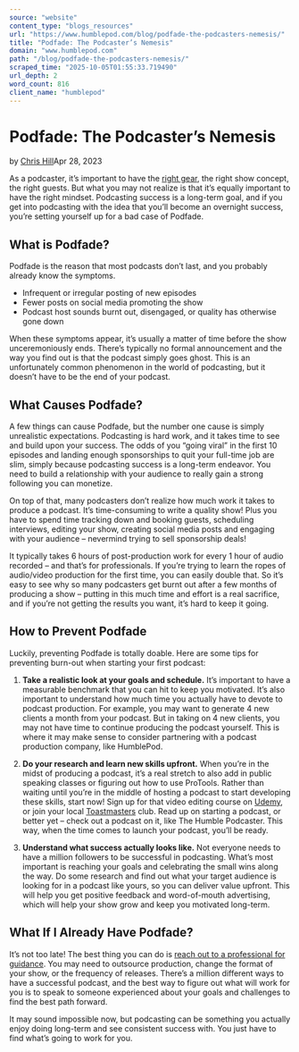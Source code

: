 ```yaml
---
source: "website"
content_type: "blogs_resources"
url: "https://www.humblepod.com/blog/podfade-the-podcasters-nemesis/"
title: "Podfade: The Podcaster’s Nemesis"
domain: "www.humblepod.com"
path: "/blog/podfade-the-podcasters-nemesis/"
scraped_time: "2025-10-05T01:55:33.719490"
url_depth: 2
word_count: 816
client_name: "humblepod"
---
```


# Podfade: The Podcaster’s Nemesis

by [Chris Hill](https://www.humblepod.com/author/humblepod_rpp86n/ "Posts by Chris Hill")Apr 28, 2023

As a podcaster, it’s important to have the [right gear](https://www.humblepod.com/guides/podcast-gear-guide/), the right show concept, the right guests. But what you may not realize is that it’s equally important to have the right mindset. Podcasting success is a long-term goal, and if you get into podcasting with the idea that you’ll become an overnight success, you’re setting yourself up for a bad case of Podfade.

## What is Podfade?

Podfade is the reason that most podcasts don’t last, and you probably already know the symptoms. 

*   Infrequent or irregular posting of new episodes
*   Fewer posts on social media promoting the show
*   Podcast host sounds burnt out, disengaged, or quality has otherwise gone down

When these symptoms appear, it’s usually a matter of time before the show unceremoniously ends. There’s typically no formal announcement and the way you find out is that the podcast simply goes ghost. This is an unfortunately common phenomenon in the world of podcasting, but it doesn’t have to be the end of your podcast.

## What Causes Podfade?

A few things can cause Podfade, but the number one cause is simply unrealistic expectations. Podcasting is hard work, and it takes time to see and build upon your success. The odds of you “going viral” in the first 10 episodes and landing enough sponsorships to quit your full-time job are slim, simply because podcasting success is a long-term endeavor. You need to build a relationship with your audience to really gain a strong following you can monetize.

On top of that, many podcasters don’t realize how much work it takes to produce a podcast. It’s time-consuming to write a quality show! Plus you have to spend time tracking down and booking guests, scheduling interviews, editing your show, creating social media posts and engaging with your audience – nevermind trying to sell sponsorship deals!

It typically takes 6 hours of post-production work for every 1 hour of audio recorded – and that’s for professionals. If you’re trying to learn the ropes of audio/video production for the first time, you can easily double that. So it’s easy to see why so many podcasters get burnt out after a few months of producing a show – putting in this much time and effort is a real sacrifice, and if you’re not getting the results you want, it’s hard to keep it going.

## How to Prevent Podfade

Luckily, preventing Podfade is totally doable. Here are some tips for preventing burn-out when starting your first podcast:

1.  **Take a realistic look at your goals and schedule.** It’s important to have a measurable benchmark that you can hit to keep you motivated. It’s also important to understand how much time you actually have to devote to podcast production. For example, you may want to generate 4 new clients a month from your podcast. But in taking on 4 new clients, you may not have time to continue producing the podcast yourself. This is where it may make sense to consider partnering with a podcast production company, like HumblePod.
    
2.  **Do your research and learn new skills upfront.** When you’re in the midst of producing a podcast, it’s a real stretch to also add in public speaking classes or figuring out how to use ProTools. Rather than waiting until you’re in the middle of hosting a podcast to start developing these skills, start now! Sign up for that video editing course on [Udemy](https://www.udemy.com/), or join your local [Toastmasters](https://www.toastmasters.org/) club. Read up on starting a podcast, or better yet – check out a podcast on it, like The Humble Podcaster. This way, when the time comes to launch your podcast, you’ll be ready.
    
3.  **Understand what success actually looks like.** Not everyone needs to have a million followers to be successful in podcasting. What’s most important is reaching your goals and celebrating the small wins along the way. Do some research and find out what your target audience is looking for in a podcast like yours, so you can deliver value upfront. This will help you get positive feedback and word-of-mouth advertising, which will help your show grow and keep you motivated long-term.

## What If I Already Have Podfade?

It’s not too late! The best thing you can do is [reach out to a professional for guidance](https://www.humblepod.com/contact/). You may need to outsource production, change the format of your show, or the frequency of releases. There’s a million different ways to have a successful podcast, and the best way to figure out what will work for you is to speak to someone experienced about your goals and challenges to find the best path forward.

It may sound impossible now, but podcasting can be something you actually enjoy doing long-term and see consistent success with. You just have to find what’s going to work for you.